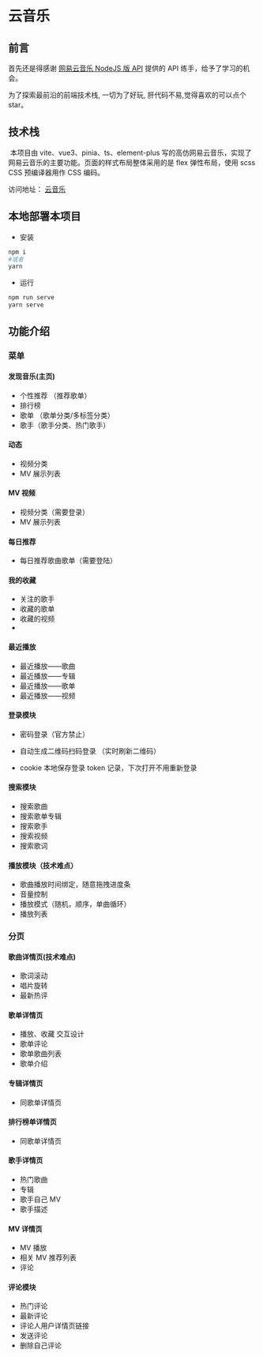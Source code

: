 # 云音乐

## 前言

首先还是得感谢 [网易云音乐 NodeJS 版 API](https://binaryify.github.io/NeteaseCloudMusicApi/#/) 提供的 API 练手，给予了学习的机会。

为了探索最前沿的前端技术栈, 一切为了好玩, 肝代码不易,觉得喜欢的可以点个 star。

## 技术栈

​ 本项目由 vite、vue3、pinia、ts、element-plus 写的高仿网易云音乐，实现了网易云音乐的主要功能。页面的样式布局整体采用的是 flex 弹性布局，使用 scss CSS 预编译器用作 CSS 编码。

访问地址： [云音乐](http://121.40.174.152/#/discover/recommend)

## 本地部署本项目

- 安装

```sh
npm i
#或者
yarn
```

- 运行

```sh
npm run serve
yarn serve
```

## 功能介绍

### 菜单

#### 发现音乐(主页)

- 个性推荐 （推荐歌单）
- 排行榜
- 歌单 （歌单分类/多标签分类）
- 歌手（歌手分类、热门歌手）

#### 动态

- 视频分类
- MV 展示列表

#### MV 视频

- 视频分类（需要登录）
- MV 展示列表

#### 每日推荐

- 每日推荐歌曲歌单（需要登陆）

#### 我的收藏

- 关注的歌手
- 收藏的歌单
- 收藏的视频
-

#### 最近播放

- 最近播放——歌曲
- 最近播放——专辑
- 最近播放——歌单
- 最近播放——视频

#### 登录模块

- 密码登录（官方禁止）
- 自动生成二维码扫码登录 （实时刷新二维码）

- cookie 本地保存登录 token 记录，下次打开不用重新登录

#### 搜索模块

- 搜索歌曲
- 搜索歌单专辑
- 搜索歌手
- 搜索视频
- 搜索歌词

#### 播放模块（技术难点）

- 歌曲播放时间绑定，随意拖拽进度条
- 音量控制
- 播放模式（随机，顺序，单曲循环）
- 播放列表

### 分页

#### 歌曲详情页(技术难点)

- 歌词滚动
- 唱片旋转
- 最新热评

#### 歌单详情页

- 播放、收藏 交互设计
- 歌单评论
- 歌单歌曲列表
- 歌单介绍

#### 专辑详情页

- 同歌单详情页

#### 排行榜单详情页

- 同歌单详情页

#### 歌手详情页

- 热门歌曲
- 专辑
- 歌手自己 MV
- 歌手描述

#### MV 详情页

- MV 播放
- 相关 MV 推荐列表
- 评论

#### 评论模块

- 热门评论
- 最新评论
- 评论人用户详情页链接
- 发送评论
- 删除自己评论
